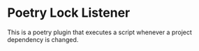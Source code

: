 # Poetry Lock Listener
This is a poetry plugin that executes a script whenever a project dependency is changed.